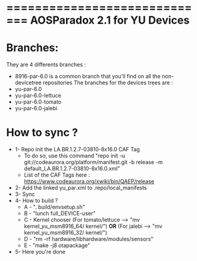 =============================
AOSParadox 2.1 for YU Devices
=============================

Branches:
=========
They are 4 differents branches :
- 8916-par-6.0 is a common branch that you'll find on all the non-devicetree repositories
The branches for the devices trees are :
- yu-par-6.0
- yu-par-6.0-lettuce
- yu-par-6.0-tomato
- yu-par-6.0-jalebi

How to sync ?
=============
- 1- Repo init the LA.BR.1.2.7-03810-8x16.0  CAF Tag
	- To do so, use this command "repo init -u git://codeaurora.org/platform/manifest.git -b release -m default_LA.BR.1.2.7-03810-8x16.0.xml"
	- List of the CAF Tags here : https://www.codeaurora.org/xwiki/bin/QAEP/release
- 2- Add the linked yu_par.xml to .repo/local_manifests
- 3- Sync
- 4- How to build ?
	- A - ". build/envsetup.sh"
	- B - "lunch full_DEVICE-user"
	- C - Kernel chooser (For tomato/lettuce --> "mv kernel_yu_msm8916_64/ kernel/") **OR** (For jalebi --> "mv kernel_yu_msm8916_32/ kernel/")
	- D - "rm -rf hardware/libhardware/modules/sensors"
	- E - "make -j8 otapackage"
- 5- Here you're done
